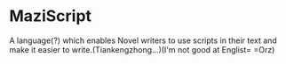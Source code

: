 # MaziScript
A language(?) which enables Novel writers to use scripts in their text and make it easier to write.(Tiankengzhong...)(I'm not good at Englist= =Orz)
